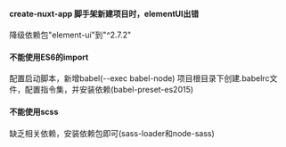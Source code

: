#### create-nuxt-app 脚手架新建项目时，elementUI出错
降级依赖包"element-ui"到"^2.7.2"
#### 不能使用ES6的import
配置启动脚本，新增babel(--exec babel-node)
项目根目录下创建.babelrc文件，配置指令集，并安装依赖(babel-preset-es2015)
#### 不能使用scss
缺乏相关依赖，安装依赖包即可(sass-loader和node-sass)